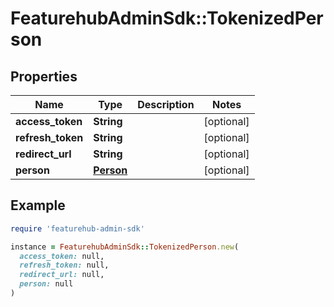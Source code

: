 # FeaturehubAdminSdk::TokenizedPerson

## Properties

| Name | Type | Description | Notes |
| ---- | ---- | ----------- | ----- |
| **access_token** | **String** |  | [optional] |
| **refresh_token** | **String** |  | [optional] |
| **redirect_url** | **String** |  | [optional] |
| **person** | [**Person**](Person.md) |  | [optional] |

## Example

```ruby
require 'featurehub-admin-sdk'

instance = FeaturehubAdminSdk::TokenizedPerson.new(
  access_token: null,
  refresh_token: null,
  redirect_url: null,
  person: null
)
```

